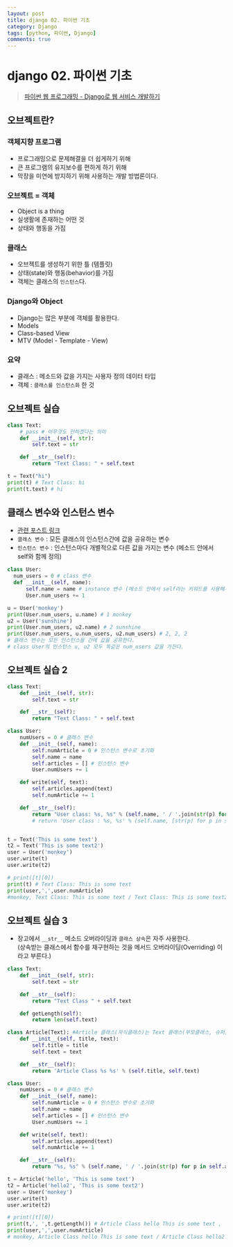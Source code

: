 ```yaml
---
layout: post
title: django 02. 파이썬 기초
category: Django
tags: [python, 파이썬, Django]
comments: true
---
```

# django 02. 파이썬 기초
> [파이썬 웹 프로그래밍 - Django로 웹 서비스 개발하기 ](https://www.inflearn.com/course/django-%ED%8C%8C%EC%9D%B4%EC%8D%AC-%EC%9E%A5%EA%B3%A0-%EA%B0%95%EC%A2%8C/)      

## 오브젝트란?

### 객체지향 프로그램
- 프로그래밍으로 문제해결을 더 쉽게하기 위해
- 큰 프로그램의 유지보수를 편하게 하기 위해
- 막장을 미연에 방지하기 위해 사용하는 개발 방법론이다.

### 오브젝트 = 객체
- Object is a thing
- 실생활에 존재하는 어떤 것
- 상태와 행동을 가짐

### 클래스
- 오브젝트를 생성하기 위한 틀 (템플릿)
- 상태(state)와 행동(behavior)를 가짐
- 객체는 클래스의 `인스턴스`다.

### Django와 Object
- Django는 많은 부분에 객체를 활용한다.
- Models
- Class-based View
- MTV (Model - Template - View)

### 요약
- 클래스 : 메소드와 값을 가지는 사용자 정의 데이터 타입
- 객체 : `클래스를 인스턴스화` 한 것

## 오브젝트 실습

```python
class Text:
    # pass # 아무것도 안하겠다는 의미
    def __init__(self, str):
        self.text = str

    def __str__(self):
        return "Text Class: " + self.text

t = Text("hi")
print(t) # Text Class: hi
print(t.text) # hi
```

## 클래스 변수와 인스턴스 변수

- [관련 포스트 링크](https://medium.com/python-with-askdjango/%ED%8C%8C%EC%9D%B4%EC%8D%AC%EC%97%90%EC%84%9C%EC%9D%98-%EC%98%AC%EB%B0%94%EB%A5%B4%EA%B2%8C-instance-variable-%EC%84%A0%EC%96%B8%ED%95%98%EA%B8%B0-5668e399bd0e#.pq5vlqa79)
- `클래스 변수` : 모든 클래스의 인스턴스간에 값을 공유하는 변수
- `인스턴스 변수` : 인스턴스마다 개별적으로 다른 값을 가지는 변수 (메소드 안에서 self와 함께 정의)

```python
class User:
  num_users = 0 # class 변수
  def __init__(self, name):
      self.name = name # instance 변수 (메소드 안에서 self라는 키워드를 사용해서 선언하는 변수)
      User.num_users += 1

u = User('monkey')
print(User.num_users, u.name) # 1 monkey
u2 = User('sunshine')
print(User.num_users, u2.name) # 2 sunshine
print(User.num_users, u.num_users, u2.num_users) # 2, 2, 2
# 클래스 변수는 모든 인스턴스들 간에 값을 공유한다.
# class User의 인스턴스 u, u2 모두 똑같은 num_users 값을 가진다.
```

## 오브젝트 실습 2

```python
class Text:
    def __init__(self, str):
        self.text = str

    def __str__(self):
        return "Text Class: " + self.text

class User:
    numUsers = 0 # 클래스 변수
    def __init__(self, name):
        self.numArticle = 0 # 인스턴스 변수로 초기화
        self.name = name
        self.articles = [] # 인스턴스 변수
        User.numUsers += 1

    def write(self, text):
        self.articles.append(text)
        self.numArticle += 1

    def __str__(self):
        return "User class: %s, %s" % (self.name, ' / '.join(str(p) for p in self.articles)) #방법 1
        # return 'User class : %s, %s' % (self.name, [str(p) for p in self.articles]) 방법 2


t = Text('This is some text')
t2 = Text('This is some text2')
user = User('monkey')
user.write(t)
user.write(t2)

# print([t][0])
print(t) # Text Class: This is some text
print(user,',',user.numArticle)
#monkey, Text Class: This is some text / Text Class: This is some text2, 2
```

## 오브젝트 실습 3
- 장고에서 `__str__` 메소드 오버라이딩과 `클래스 상속`은 자주 사용한다.   
  (상속받는 클래스에서 함수를 재구현하는 것을 메서드 오버라이딩(Overriding) 이라고 부른다.)

```python
class Text:
    def __init__(self, str):
        self.text = str

    def __str__(self):
        return "Text Class " + self.text

    def getLength(self):
        return len(self.text)

class Article(Text): #Article 클래스(자식클래스)는 Text 클래스(부모클래스, 슈퍼클래스)를 상속 받았다.
    def __init__(self, title, text):
        self.title = title
        self.text = text

    def __str__(self):
        return 'Article Class %s %s' % (self.title, self.text)

class User:
    numUsers = 0 # 클래스 변수
    def __init__(self, name):
        self.numArticle = 0 # 인스턴스 변수로 초기화
        self.name = name
        self.articles = [] # 인스턴스 변수
        User.numUsers += 1

    def write(self, text):
        self.articles.append(text)
        self.numArticle += 1

    def __str__(self):
        return "%s, %s" % (self.name, ' / '.join(str(p) for p in self.articles))

t = Article('hello', 'This is some text') 
t2 = Article('hello2', 'This is some text2')
user = User('monkey')
user.write(t)
user.write(t2)

# print([t][0])
print(t,', ',t.getLength()) # Article Class hello This is some text ,  17
print(user,',',user.numArticle)
# monkey, Article Class hello This is some text / Article Class hello2 This is some text2 , 2
```
